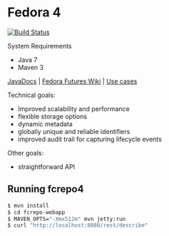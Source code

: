 # Fedora 4

[![Build Status](https://travis-ci.org/futures/fcrepo4.png?branch=master)](https://travis-ci.org/futures/fcrepo4)

System Requirements
* Java 7
* Maven 3


[JavaDocs](http://docs.fcrepo.org/) | 
[Fedora Futures Wiki](https://wiki.duraspace.org/display/FF/Fedora+Futures+Home) | 
[Use cases](https://wiki.duraspace.org/display/FF/Use+Cases)

Technical goals:
* Improved scalability and performance
* flexible storage options
* dynamic metadata
* globally unique and reliable identifiers
* improved audit trail for capturing lifecycle events

Other goals:
* straightforward API

## Running fcrepo4

```bash
$ mvn install
$ cd fcrepo-webapp
$ MAVEN_OPTS="-Xmx512m" mvn jetty:run
$ curl "http://localhost:8080/rest/describe"
```

